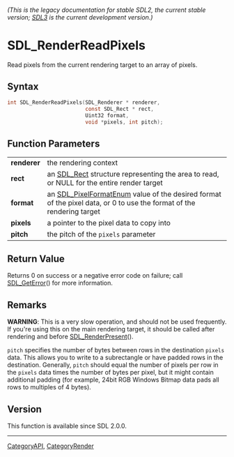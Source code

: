 ###### (This is the legacy documentation for stable SDL2, the current stable version; [SDL3](https://wiki.libsdl.org/SDL3/) is the current development version.)
# SDL_RenderReadPixels

Read pixels from the current rendering target to an array of pixels.

## Syntax

```c
int SDL_RenderReadPixels(SDL_Renderer * renderer,
                         const SDL_Rect * rect,
                         Uint32 format,
                         void *pixels, int pitch);

```

## Function Parameters

|                  |                                                                                                                                             |
| ---------------- | ------------------------------------------------------------------------------------------------------------------------------------------- |
| **renderer**     | the rendering context                                                                                                                       |
| **rect**         | an [SDL_Rect](SDL_Rect) structure representing the area to read, or NULL for the entire render target                                       |
| **format**       | an [SDL_PixelFormatEnum](SDL_PixelFormatEnum) value of the desired format of the pixel data, or 0 to use the format of the rendering target |
| **pixels**       | a pointer to the pixel data to copy into                                                                                                    |
| **pitch**        | the pitch of the `pixels` parameter                                                                                                         |

## Return Value

Returns 0 on success or a negative error code on failure; call
[SDL_GetError](SDL_GetError)() for more information.

## Remarks

**WARNING**: This is a very slow operation, and should not be used
frequently. If you're using this on the main rendering target, it should be
called after rendering and before [SDL_RenderPresent](SDL_RenderPresent)().

`pitch` specifies the number of bytes between rows in the destination
`pixels` data. This allows you to write to a subrectangle or have padded
rows in the destination. Generally, `pitch` should equal the number of
pixels per row in the `pixels` data times the number of bytes per pixel,
but it might contain additional padding (for example, 24bit RGB Windows
Bitmap data pads all rows to multiples of 4 bytes).

## Version

This function is available since SDL 2.0.0.

----
[CategoryAPI](CategoryAPI), [CategoryRender](CategoryRender)


